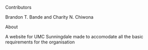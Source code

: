 Contributors

Brandon T. Bande and Charity N. Chiwona

About

A website for UMC Sunningdale made to accomodate all the basic requirements for the organisation
